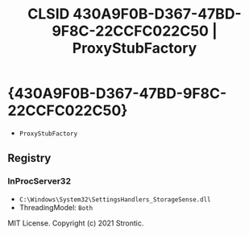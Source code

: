﻿---
title: "CLSID 430A9F0B-D367-47BD-9F8C-22CCFC022C50 | ProxyStubFactory"
excerpt: What is COM-Object CLSID 430A9F0B-D367-47BD-9F8C-22CCFC022C50?
---

# {430A9F0B-D367-47BD-9F8C-22CCFC022C50}

* `ProxyStubFactory`

## Registry


### InProcServer32

* `C:\Windows\System32\SettingsHandlers_StorageSense.dll`
* ThreadingModel: `Both`

MIT License. Copyright (c) 2021 Strontic.


